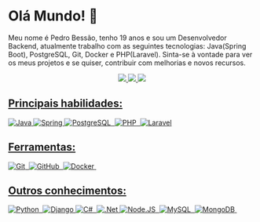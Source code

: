 # Olá Mundo! 👋

Meu nome é Pedro Bessão, tenho 19 anos e sou um Desenvolvedor Backend, atualmente trabalho com as seguintes tecnologias: Java(Spring Boot), PostgreSQL, Git, Docker e PHP(Laravel). Sinta-se à vontade para ver os meus projetos e se quiser, contribuir com melhorias e novos recursos.

<div align="center">
<a href="mailto:pedrolucaspereirabessao@gmail.com" target="_blank"><img src="https://img.shields.io/badge/Gmail-D14836?style=for-the-badge&logo=gmail&logoColor=white"</a>
<a href="https://www.linkedin.com/in/pedro-lucas-pereira-bessão-730a7a276/" target="_blank"><img src="https://img.shields.io/badge/linkedin-%230077B5.svg?style=for-the-badge&logo=linkedin&logoColor=white"</a>
<a href="https://www.instagram.com/pedro_bessao/" target="_blank"><img src="https://img.shields.io/badge/-Instagram-%23E4405F?style=for-the-badge&logo=instagram&logoColor=white"</a>
</div> 

## Principais habilidades:
![Java](https://img.shields.io/badge/Java-0D1117?style=for-the-badge&logo=openjdk&logoColor=white)
![Spring](https://img.shields.io/badge/spring-0D1117?style=for-the-badge&logo=spring&logoColor=green)
![PostgreSQL](https://img.shields.io/badge/-PostgreSQL-0D1117?style=for-the-badge&logo=postgresql&labelColor=0D1117)&nbsp;
![PHP](https://img.shields.io/badge/-PHP-0D1117?style=for-the-badge&logo=php&labelColor=0D1117&textColor=0D1117)&nbsp;
![Laravel](https://img.shields.io/badge/laravel-0D1117?style=for-the-badge&logo=laravel&logoColor=red)

## Ferramentas:
![Git](https://img.shields.io/badge/-Git-0D1117?style=for-the-badge&logo=git&labelColor=0D1117)&nbsp;
![GitHub](https://img.shields.io/badge/-GitHub-0D1117?style=for-the-badge&logo=github&labelColor=0D1117)&nbsp;
![Docker](https://img.shields.io/badge/-Docker-0D1117?style=for-the-badge&logo=docker&labelColor=0D1117&textColor=0D1117)&nbsp;

## Outros conhecimentos:
![Python](https://img.shields.io/badge/-python-0D1117?style=for-the-badge&logo=python&logoColor=1572B6&labelColor=0D1117)&nbsp;
![Django](https://img.shields.io/badge/django-0D1117?style=for-the-badge&logo=django&logoColor=darkgreen)
![C#](https://img.shields.io/badge/-c%23-0D1117?style=for-the-badge&logo=csharp&logoColor=purple&labelColor=0D1117)&nbsp; 
![.Net](https://img.shields.io/badge/.NET-0D1117?style=for-the-badge&logo=.net&logoColor=purple)
![Node.JS](https://img.shields.io/badge/-Node.JS-0D1117?style=for-the-badge&logo=node.js&labelColor=0D1117&textColor=0D1117)&nbsp;
![MySQL](https://img.shields.io/badge/-mysql-0D1117?style=for-the-badge&logo=mysql&labelColor=0D1117)&nbsp;
![MongoDB](https://img.shields.io/badge/-mongodb-0D1117?style=for-the-badge&logo=mongodb&labelColor=0D1117)&nbsp;
